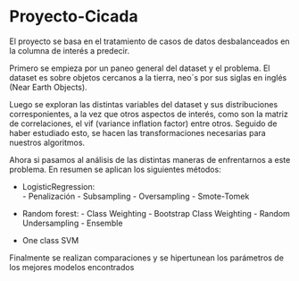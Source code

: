 # Proyecto-Cicada

El proyecto se basa en el tratamiento de casos de datos desbalanceados en la columna de interés a predecir. 

Primero se empieza por un paneo general del dataset y el problema. El dataset es sobre objetos cercanos a la tierra, neo´s por sus siglas en inglés (Near Earth Objects). 

Luego se exploran las distintas variables del dataset y sus distribuciones corresponientes, a la vez que otros aspectos de interés, como son la matriz de correlaciones, el vif (variance inflation factor) entre otros. Seguido de haber estudiado esto, se hacen las transformaciones necesarias para nuestros algoritmos.

Ahora si pasamos al análisis de las distintas maneras de enfrentarnos a este problema. En resumen se aplican los siguientes métodos: 

- LogisticRegression:     
        - Penalización
        - Subsampling
        - Oversampling
        - Smote-Tomek 

- Random forest: 
        - Class Weighting
        - Bootstrap Class Weighting
        - Random Undersampling
        - Ensemble 

- One class SVM 


Finalmente se realizan comparaciones y se hipertunean los parámetros de los mejores modelos encontrados